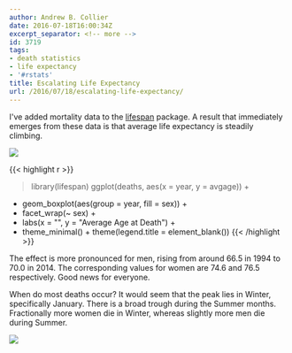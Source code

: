 ```yaml
---
author: Andrew B. Collier
date: 2016-07-18T16:00:34Z
excerpt_separator: <!-- more -->
id: 3719
tags:
- death statistics
- life expectancy
- '#rstats'
title: Escalating Life Expectancy
url: /2016/07/18/escalating-life-expectancy/
---
```


I've added mortality data to the [lifespan](https://github.com/DataWookie/lifespan) package. A result that immediately emerges from these data is that average life expectancy is steadily climbing.

<!--more-->

<img src="/img/2016/07/death-average-age.png">

{{< highlight r >}}
> library(lifespan)
> ggplot(deaths, aes(x = year, y = avgage)) +
+   geom_boxplot(aes(group = year, fill = sex)) +
+   facet_wrap(~ sex) +
+   labs(x = "", y = "Average Age at Death") +
+   theme_minimal() + theme(legend.title = element_blank())
{{< /highlight >}}

The effect is more pronounced for men, rising from around 66.5 in 1994 to 70.0 in 2014. The corresponding values for women are 74.6 and 76.5 respectively. Good news for everyone.

When do most deaths occur? It would seem that the peak lies in Winter, specifically January. There is a broad trough during the Summer months. Fractionally more women die in Winter, whereas slightly more men die during Summer.

<img src="/img/2016/07/deaths-per-day.png">
